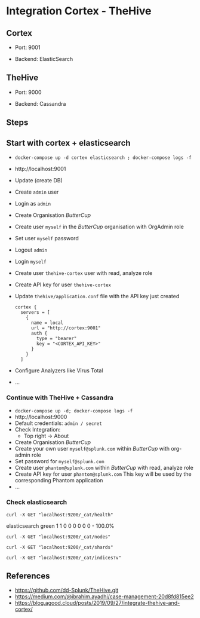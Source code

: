 # Integration Cortex - TheHive

## Cortex

- Port: 9001

- Backend: ElasticSearch


## TheHive

- Port: 9000

- Backend: Cassandra


## Steps

## Start with cortex + elasticsearch

- `docker-compose up -d cortex elasticsearch ; docker-compose logs -f`

- http://localhost:9001

- Update (create DB)

- Create `admin` user

- Login as `admin`

- Create Organisation *ButterCup*

- Create user `myself` in the *ButterCup* organisation with OrgAdmin role

- Set user `myself` password

- Logout `admin` 

- Login `myself`

- Create user `thehive-cortex` user with read, analyze role

- Create  API key for user `thehive-cortex`

- Update `thehive/application.conf` file with the API key just created

  ```
  cortex {
    servers = [
      {
        name = local
        url = "http://cortex:9001"
        auth {
          type = "bearer"
          key = "<CORTEX_API_KEY>"
        }
      }
    ]
  ```

- Configure Analyzers like Virus Total

- ...

### Continue with TheHive + Cassandra

- `docker-compose up -d; docker-compose logs -f`
- http://localhost:9000
- Default credentials: `admin / secret` 
- Check Integration:
  - Top right -> About
- Create Organisation *ButterCup*
- Create your own user `myself@splunk.com` within *ButterCup* with org-admin role
- Set password for `myself@splunk.com` 
- Create user `phantom@splunk.com`  within *ButterCup*  with read, analyze role
- Create  API key for user `phantom@splunk.com` 
  This key will be used by the corresponding Phantom application
- ...

### Check elasticsearch

```
curl -X GET "localhost:9200/_cat/health"
```

<timestamp> elasticsearch green 1 1 0 0 0 0 0 0 - 100.0%

```
curl -X GET "localhost:9200/_cat/nodes"
```

```
curl -X GET "localhost:9200/_cat/shards"
```

```
curl -X GET "localhost:9200/_cat/indices?v"
```

## References

- https://github.com/dd-Splunk/TheHive.git
- https://medium.com/@ibrahim.ayadhi/case-management-20d8fd815ee2
- https://blog.agood.cloud/posts/2019/09/27/integrate-thehive-and-cortex/

